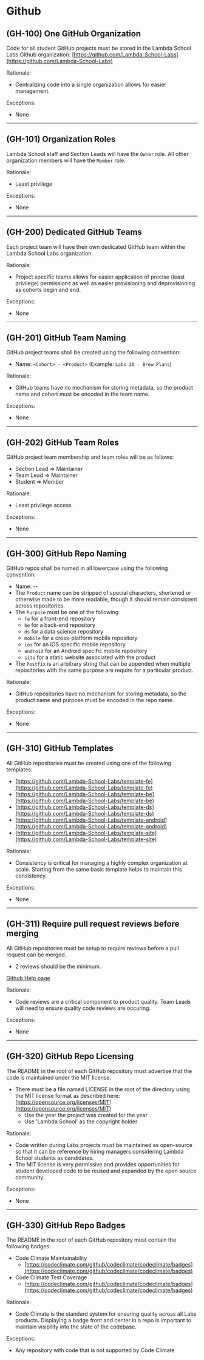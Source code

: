 # Github

## (GH-100) One GitHub Organization

Code for all student GitHub projects must be stored in the Lambda School Labs Github organization: [https://github.com/Lambda-School-Labs](https://github.com/Lambda-School-Labs)

Rationale:

- Centralizing code into a single organization allows for easier management.

Exceptions:

- None

---

## (GH-101) Organization Roles

Lambda School staff and Section Leads will have the `Owner` role. All other organization members will have the `Member` role.

Rationale:

- Least privilege

Exceptions:

- None

---

## (GH-200) Dedicated GitHub Teams

Each project team will have their own dedicated GitHub team within the Lambda School Labs organization.

Rationale:

- Project specific teams allows for easier application of precise (least privilege) permissions as well as easier provisioning and deprovisioning as cohorts begin and end.

Exceptions:

- None

---

## (GH-201) GitHub Team Naming

GitHub project teams shall be created using the following convention:

- Name: `<Cohort> - <Product>`  (Example: `Labs 20 - Brew Plans`)

Rationale:

- GitHub teams have no mechanism for storing metadata, so the product name and cohort must be encoded in the team name.

Exceptions:

- None

---

## (GH-202) GitHub Team Roles

GitHub project team membership and team roles will be as follows:

- Section Lead ⇒ Maintainer
- Team Lead ⇒ Maintainer
- Student ⇒ Member

Rationale:

- Least privilege access

Exceptions:

- None

---

## (GH-300) GitHub Repo Naming

GitHub repos shall be named in all lowercase using the following convention:

- Name: <Product>-<Purpose>-<Postfix>
- The `Product` name can be stripped of special characters, shortened or otherwise made to be more readable, though it should remain consistent across repositories.
- The `Purpose` must be one of the following
    - `fe` for a front-end repository
    - `be` for a back-end repository
    - `ds` for a data science repository
    - `mobile` for a cross-platform mobile repository
    - `ios` for an iOS specific mobile repository
    - `android` for an Android specific mobile repository
    - `site` for a static website associated with the product
- The `Postfix` is an arbitrary string that can be appended when multiple repositories with the same purpose are require for a particular product.

Rationale:

- GitHub repositories have no mechanism for storing metadata, so the product name and purpose must be encoded in the repo name.

Exceptions:

- None

---

## (GH-310) GitHub Templates

All GitHub repositories must be created using one of the following templates:

- [https://github.com/Lambda-School-Labs/template-fe](https://github.com/Lambda-School-Labs/template-fe)
- [https://github.com/Lambda-School-Labs/template-be](https://github.com/Lambda-School-Labs/template-be)
- [https://github.com/Lambda-School-Labs/template-ds](https://github.com/Lambda-School-Labs/template-ds)
- [https://github.com/Lambda-School-Labs/template-android](https://github.com/Lambda-School-Labs/template-android)
- [https://github.com/Lambda-School-Labs/template-site](https://github.com/Lambda-School-Labs/template-site)

Rationale:

- Consistency is critical for managing a highly complex organization at scale. Starting from the same basic template helps to maintain this consistency.

Exceptions:

- None

---

## (GH-311) Require pull request reviews before merging

All GitHub repositories must be setup to require reviews before a pull request can be merged.

- 2 reviews should be the minimum.

[Github Help page](https://help.github.com/en/github/administering-a-repository/enabling-required-reviews-for-pull-requests)

Rationale:

- Code reviews are a critical component to product quality. Team Leads will need to ensure quality code reviews are occuring.

Exceptions:

- None

---

## (GH-320) GitHub Repo Licensing

The README in the root of each GitHub repository must advertise that the code is maintained under the MIT license.

- There must be a file named LICENSE in the root of the directory using the MIT license format as described here: [https://opensource.org/licenses/MIT](https://opensource.org/licenses/MIT)
    - Use the year the project was created for the year
    - Use 'Lambda School' as the copyright holder

Rationale:

- Code written during Labs projects must be maintained as open-source so that it can be reference by hiring managers considering Lambda School students as candidates.
- The MIT license is very permissive and provides opportunities for student developed code to be reused and expanded by the open source community.

Exceptions:

- None

---

## (GH-330) GitHub Repo Badges

The README in the root of each GitHub repository must contain the following badges:

- Code Climate Maintainability
    - [https://codeclimate.com/github/codeclimate/codeclimate/badges](https://codeclimate.com/github/codeclimate/codeclimate/badges)
- Code Climate Test Coverage
    - [https://codeclimate.com/github/codeclimate/codeclimate/badges](https://codeclimate.com/github/codeclimate/codeclimate/badges)

Rationale:

- Code Climate is the standard system for ensuring quality across all Labs products. Displaying a badge front and center in a repo is important to maintain visibility into the state of the codebase.

Exceptions:

- Any repository with code that is not supported by Code Climate